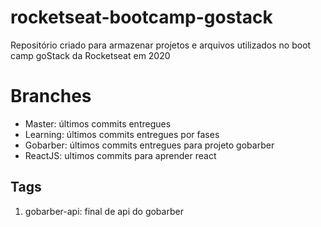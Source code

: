 # rocketseat-bootcamp-gostack
Repositório criado para armazenar projetos e arquivos utilizados no boot camp goStack da Rocketseat em 2020

# Branches
- Master: últimos commits entregues
- Learning: últimos commits entregues por fases
- Gobarber: últimos commits entregues para projeto gobarber
- ReactJS: ultimos commits para aprender react

## Tags
1. gobarber-api: final de api do gobarber 